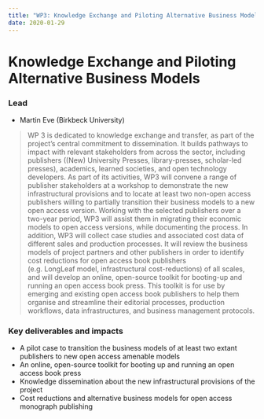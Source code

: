 ```yaml
---
title: "WP3: Knowledge Exchange and Piloting Alternative Business Models"
date: 2020-01-29
---
```


# Knowledge Exchange and Piloting Alternative Business Models

### Lead

* Martin Eve (Birkbeck University) 

> WP 3 is dedicated to knowledge exchange and transfer, as part of the project’s central commitment to dissemination. It builds pathways to impact with relevant stakeholders from across the sector, including publishers ((New) University Presses, library-presses, scholar-led presses), academics, learned societies, and open technology developers. As part of its activities, WP3 will convene a range of publisher stakeholders at a workshop to demonstrate the new infrastructural provisions and to locate at least two non-open access publishers willing to partially transition their business models to a new open access version. Working with the selected publishers over a two-year period, WP3 will assist them in migrating their economic models to open access versions, while documenting the process. In addition, WP3 will collect case studies and associated cost data of different sales and production processes. It will review the business models of project partners and other publishers in order to identify cost reductions for open access book publishers (e.g. LongLeaf model, infrastructural cost-reductions) of all scales, and will develop an online, open-source toolkit for booting-up and running an open access book press. This toolkit is for use by emerging and existing open access book publishers to help them organise and streamline their editorial processes, production workflows, data infrastructures, and business management protocols. 

### Key deliverables and impacts

* A pilot case to transition the business models of at least two extant publishers to new open access amenable models
* An online, open-source toolkit for booting up and running an open access book press
* Knowledge dissemination about the new infrastructural provisions of the project
* Cost reductions and alternative business models for open access monograph publishing

